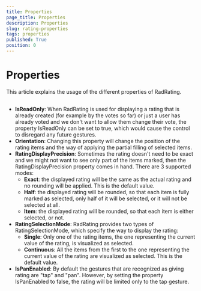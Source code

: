 ```yaml
---
title: Properties
page_title: Properties
description: Properties
slug: rating-properties
tags: properties
published: True
position: 0
---
```


# Properties

This article explains the usage of the different properties of RadRating.

## 

* **IsReadOnly**: When RadRating is used for displaying a rating that is already created
(for example by the votes so far) or just a user has already voted and we don't want to allow them change their vote,
the property IsReadOnly can be set to true, which would cause the control to disregard any future gestures.
* **Orientation**: Changing this property will change the position of the rating items
and the way of applying the partial filling of selected items.
* **RatingDisplayPrecision**: Sometimes the rating doesn't need to be exact
and we might not want to see only part of the items marked, then the RatingDisplayPrecision property comes in hand.
There are 3 supported modes:
	* **Exact**: the displayed rating will be the same as the actual rating and no rounding will be applied. This is the default value.
	* **Half**: the displayed rating will be rounded, so that each item is fully marked as selected, only half of it will be selected, or it will not be selected at all.
	* **Item**: the displayed rating will be rounded, so that each item is either selected, or not.
* **RatingSelectionMode**: RadRating provides two types of RatingSelectionMode, which specify the way to display the rating:
	* **Single**: Only one of the rating items, the one representing the current value of the rating, is visualized as selected.
	* **Continuous**: All the items from the first to the one representing the current value of the rating are visualized as selected. This is the default value.
* **IsPanEnabled**: By default the gestures that are recognized as giving rating are "tap" and "pan". However, by setting the property IsPanEnabled to false, the rating will be limited only to the tap gesture.